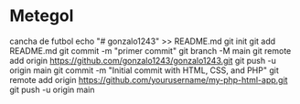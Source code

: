 # Metegol
cancha de futbol
echo "# gonzalo1243" >> README.md 
git init 
git add README.md 
git commit -m "primer commit" 
git branch -M main 
git remote add origin https://github.com/gonzalo1243/gonzalo1243.git
 git push -u origin main
 git commit -m "Initial commit with HTML, CSS, and PHP"
 git remote add origin https://github.com/yourusername/my-php-html-app.git
 git push -u origin main
